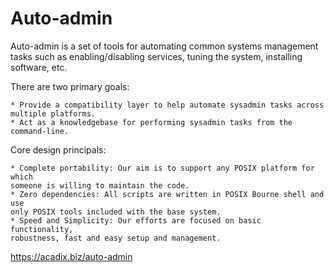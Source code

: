 Auto-admin
==========
Auto-admin is a set of tools for automating common systems management tasks
such as enabling/disabling services, tuning the system, installing software,
etc.

There are two primary goals:

    * Provide a compatibility layer to help automate sysadmin tasks across
    multiple platforms.
    * Act as a knowledgebase for performing sysadmin tasks from the
    command-line. 

Core design principals:

    * Complete portability: Our aim is to support any POSIX platform for which
    someone is willing to maintain the code.
    * Zero dependencies: All scripts are written in POSIX Bourne shell and use
    only POSIX tools included with the base system.
    * Speed and Simplicity: Our efforts are focused on basic functionality,
    robustness, fast and easy setup and management.

https://acadix.biz/auto-admin
